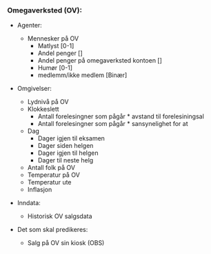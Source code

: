 ### Omegaverksted (OV):
- Agenter: 
  - Mennesker på OV
    - Matlyst [0-1]
    - Andel penger []
    - Andel penger på omegaverksted kontoen []
    - Humør [0-1]
    - medlemm/ikke medlem [Binær]

- Omgivelser: 
  - Lydnivå på OV
  - Klokkeslett
    - Antall forelesingner som pågår * avstand til forelesiningsal
    - Antall forelesingner som pågår * sansynelighet for at 
  - Dag
    - Dager igjen til eksamen
    - Dager siden helgen
    - Dager igjen til helgen
    - Dager til neste helg
  - Antall folk på OV
  - Temperatur på OV
  - Temperatur ute
  - Inflasjon

- Inndata: 
  - Historisk OV salgsdata

- Det som skal predikeres: 
  - Salg på OV sin kiosk (OBS)
